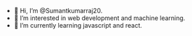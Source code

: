 - 👋 Hi, I’m @Sumantkumarraj20.
- 👀 I’m interested in web development and machine learning.
- 🌱 I’m currently learning javascript and react.

<!---
Sumantkumarraj20/Sumantkumarraj20 is a ✨ special ✨ repository because its `README.md` (this file) appears on your GitHub profile.
You can click the Preview link to take a look at your changes.
--->
